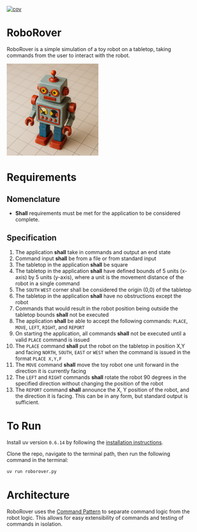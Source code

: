 <!-- README.md -->
[![cov](https://we-cli.github.io/jayin/badges/coverage.svg)](https://github.com/tantalusblank/roborover/actions)

# RoboRover
RoboRover is a simple simulation of a toy robot on a tabletop, taking commands from the user to interact with the robot.

<img src="assets/robot_on_table.png" width=250 />

# Requirements
## Nomenclature
- **Shall** requirements must be met for the application to be considered complete.

## Specification
1. The application **shall** take in commands and output an end state
2. Command input **shall** be from a file or from standard input
3. The tabletop in the application **shall** be square
4. The tabletop in the application **shall** have defined bounds of 5 units (x-axis) by 5 units (y-axis), where a unit is the movement distance of the robot in a single command
5. The `SOUTH` `WEST` corner shall be considered the origin (0,0) of the tabletop
6. The tabletop in the application **shall** have no obstructions except the robot
7. Commands that would result in the robot position being outside the tabletop bounds **shall** not be executed
8. The application **shall** be able to accept the following commands: `PLACE`, `MOVE`, `LEFT`, `RIGHT`, and `REPORT`
9. On starting the application, all commands **shall** not be executed until a valid `PLACE` command is issued
10. The `PLACE` command **shall** put the robot on the tabletop in position X,Y and facing `NORTH`, `SOUTH`, `EAST` or `WEST` when the command is issued in the format `PLACE X,Y,F`
11. The `MOVE` command **shall** move the toy robot one unit forward in the direction it is currently facing
12. The `LEFT` and `RIGHT` commands **shall** rotate the robot 90 degrees in the specified direction without
changing the position of the robot
13. The `REPORT` command **shall** announce the X, Y position of the robot, and the direction it is facing. This can be in any form, but standard
output is sufficient. 


# To Run
Install uv version `0.6.14` by following the [installation instructions](https://docs.astral.sh/uv/getting-started/installation/).

Clone the repo, navigate to the terminal path, then run the following command in the terminal:

```bash
uv run roborover.py
```

# Architecture
RoboRover uses the [Command Pattern](https://en.wikipedia.org/wiki/Command_pattern/) to separate command logic from the robot logic. This allows for easy extensibility of commands and testing of commands in isolation.